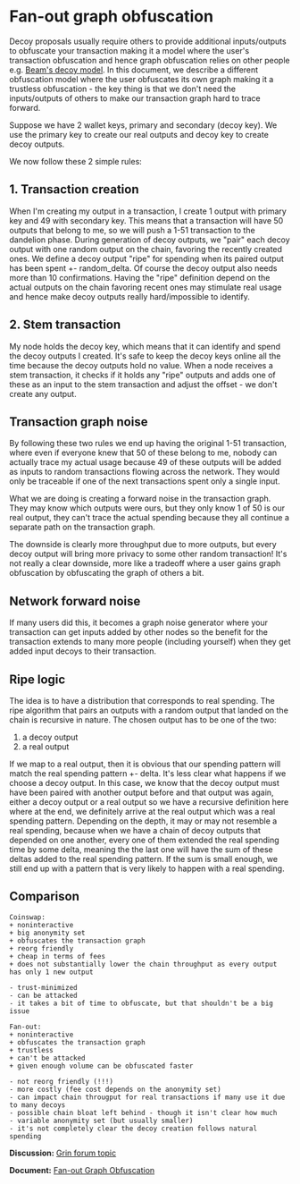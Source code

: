 # Fan-out graph obfuscation

Decoy proposals usually require others to provide additional inputs/outputs to obfuscate your transaction making it a model where the user's transaction obfuscation and hence graph obfuscation relies on other people e.g. [Beam's decoy model](https://github.com/BeamMW/beam/wiki/Transaction-graph-obfuscation). In this document, we describe a different obfuscation model where the user obfuscates its own graph making it a trustless obfuscation - the key thing is that we don't need the inputs/outputs of others to make our transaction graph hard to trace forward.

Suppose we have 2 wallet keys, primary and secondary (decoy key). We use the primary key to create our real outputs
and decoy key to create decoy outputs.

We now follow these 2 simple rules:

## 1. Transaction creation

When I'm creating my output in a transaction, I create 1 output with primary key and 49 with secondary key. This means that a transaction will have 50 outputs that belong to me, so we will push a 1-51 transaction to the dandelion phase. During generation of decoy outputs, we "pair" each decoy output with one random output on the chain, favoring the recently created ones. We define a decoy output "ripe" for spending when its paired output has been spent +- random_delta. Of course the decoy output also needs more than 10 confirmations. Having the "ripe" definition depend on the actual outputs on the chain favoring recent ones may stimulate real usage and hence make decoy outputs really hard/impossible to identify.

## 2. Stem transaction

My node holds the decoy key, which means that it can identify and spend the decoy outputs I created. It's safe to keep the decoy keys online all the time because the decoy outputs hold no value. When a node receives a stem transaction, it checks if it holds any "ripe" outputs and adds one of these as an input to the stem transaction and adjust the offset - we don't create any output.

## Transaction graph noise

By following these two rules we end up having the original 1-51 transaction, where even if everyone knew that 50 of these belong to me, nobody can actually trace my actual usage because 49 of these outputs will be added as inputs to random transactions flowing across the network. They would only be traceable if one of the next transactions spent only a single input.

What we are doing is creating a forward noise in the transaction graph. They may know which outputs were ours, but they only know 1 of 50 is our real output, they can't trace the actual spending because they all continue a separate path on the transaction graph.

The downside is clearly more throughput due to more outputs, but every decoy output will bring more privacy to some other random transaction! It's not really a clear downside, more like a tradeoff where a user gains graph obfuscation by obfuscating the graph of others a bit.

## Network forward noise

If many users did this, it becomes a graph noise generator where your transaction can get inputs added by other nodes so the benefit for the transaction extends to many more people (including yourself) when they get added input decoys to their transaction.

## Ripe logic

The idea is to have a distribution that corresponds to real spending. The ripe algorithm that pairs an outputs with a random output that landed on the chain is recursive in nature. The chosen output has to be one of the two:
1. a decoy output
2. a real output

If we map to a real output, then it is obvious that our spending pattern will match the real spending pattern +- delta. It's less clear what happens if we choose a decoy output. In this case, we know that the decoy output must have been paired with another output before and that output was again, either a decoy output or a real output so we have a recursive definition here where at the end, we definitely arrive at the real output which was a real spending pattern. Depending on the depth, it may or may not resemble a real spending, because when we have a chain of decoy outputs that depended on one another, every one of them extended the real spending time by some delta, meaning the the last one will have the sum of these deltas added to the real spending pattern. If the sum is small enough, we still end up with a pattern that is very likely to happen with a real spending.

## Comparison

```
Coinswap:
+ noninteractive
+ big anonymity set
+ obfuscates the transaction graph
+ reorg friendly
+ cheap in terms of fees
+ does not substantially lower the chain throughput as every output has only 1 new output

- trust-minimized
- can be attacked
- it takes a bit of time to obfuscate, but that shouldn't be a big issue

Fan-out:
+ noninteractive
+ obfuscates the transaction graph
+ trustless
+ can't be attacked
+ given enough volume can be obfuscated faster

- not reorg friendly (!!!)
- more costly (fee cost depends on the anonymity set)
- can impact chain througput for real transactions if many use it due to many decoys
- possible chain bloat left behind - though it isn't clear how much
- variable anonymity set (but usually smaller)
- it's not completely clear the decoy creation follows natural spending
```

**Discussion:** [Grin forum topic](https://forum.grin.mw/t/fan-out-graph-obfuscation/8843)

**Document:** [Fan-out Graph Obfuscation](https://gist.github.com/phyro/6fce03d2d4c116ba86053e99472d28ba)
